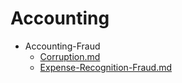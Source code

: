 
# Accounting

- Accounting-Fraud
  - [Corruption.md](./Corruption.md)
  - [Expense-Recognition-Fraud.md](./Expense-Recognition-Fraud.md)
